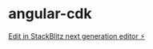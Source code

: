 # angular-cdk

[Edit in StackBlitz next generation editor ⚡️](https://stackblitz.com/~/github.com/zizifn/angular-cdk)